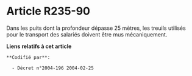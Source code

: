 # Article R235-90

Dans les puits dont la profondeur dépasse 25 mètres, les treuils utilisés pour le transport des salariés doivent être mus
mécaniquement.

**Liens relatifs à cet article**

	**Codifié par**:

	  - Décret n°2004-196 2004-02-25
